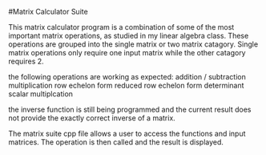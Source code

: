 #Matrix Calculator Suite

This matrix calculator program is a combination of some of the most
important matrix operations, as studied in my linear algebra class. 
These operations are grouped into the single matrix or two matrix
catagory. Single matrix operations only require one input matrix while 
the other catagory requires 2. 

the following operations are working as expected:
addition / subtraction
multiplication
row echelon form
reduced row echelon form
determinant 
scalar multiplcation

the inverse function is still being programmed and the current result 
does not provide the exactly correct inverse of a matrix. 

The matrix suite cpp file allows a user to access the functions and 
input matrices. The operation is then called and the result is displayed.
